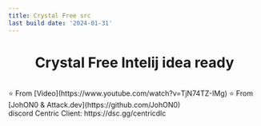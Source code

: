 ```yaml
---
title: Crystal Free src
last build date: '2024-01-31'
---
```



<p>
  <h1 align="center"><b>Crystal Free Intelij idea ready</b></h1>
</p>

<br>
⭐️ From [Video](https://www.youtube.com/watch?v=TjN74TZ-IMg)
⭐️ From [JohON0 & Attack.dev](https://github.com/JohON0)
<br>
discord Centric Client: https://dsc.gg/centricdlc
